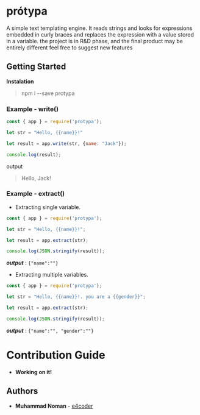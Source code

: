 # prótypa

A simple text templating engine. It reads strings and looks for expressions embedded in curly braces and replaces the expression with a value stored in a variable. the project is in R&D phase, and the final product may be entirely different
feel free to suggest new features

## Getting Started

**Instalation**
>npm i --save protypa

### Example - write()

```javascript
const { app } = require('protypa');

let str = "Hello, {{name}}!"

let result = app.write(str, {name: "Jack"});

console.log(result);
```
output
> Hello, Jack!


### Example - extract() 

* Extracting single variable.

```javascript
const { app } = require('protypa');

let str = "Hello, {{name}}!";

let result = app.extract(str);

console.log(JSON.stringify(result));
```
***output*** : `{"name":""}`



* Extracting multiple variables.
```javascript
const { app } = require('protypa');

let str = "Hello, {{name}}!. you are a {{gender}}";

let result = app.extract(str);

console.log(JSON.stringify(result));
```
***output*** : `{"name":"", "gender":""}`





# Contribution Guide

* **Working on it!**

## Authors

* **Muhammad Noman** - [e4coder](https://github.com/e4coder)